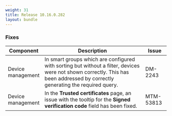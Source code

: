 ```yaml
---
weight: 31
title: Release 10.16.0.282
layout: bundle
---
```


<!--10.16.0.265-10.16.0.282-->


### Fixes

<div><table ><colgroup>
<col style="width: 15%;"><col style="width: 70%;"><col style="width: 15%;"></colgroup>
<thead><tr>
<th>
Component</th>
<th>
Description</th>
<th>
Issue</th>
</tr>
</thead><tbody>

<tr>
<td>Device management</td>
<td>In smart groups which are configured with sorting but without a filter, devices were not shown correctly. This has been addressed by correctly generating the required query.</td>
<td>DM-2243</td>
</tr>

<tr>
<td>Device management</td>
<td>In the <b>Trusted certificates</b> page, an issue with the tooltip for the <b>Signed verification code</b> field has been fixed.</td>
<td>MTM-53813</td>
</tr>


</tbody></table></div>
